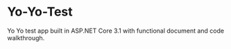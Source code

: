 # Yo-Yo-Test
Yo Yo test app built in ASP.NET Core 3.1 with functional document and code walkthrough.

